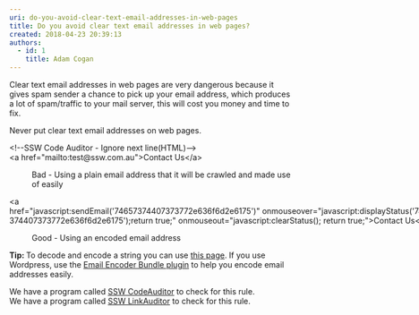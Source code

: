 ```yaml
---
uri: do-you-avoid-clear-text-email-addresses-in-web-pages
title: Do you avoid clear text email addresses in web pages?
created: 2018-04-23 20:39:13
authors:
  - id: 1
    title: Adam Cogan
---
```





<span class='intro'> <p>Clear text email addresses in web pages are very dangerous because it gives spam sender a chance to pick up your email address, which produces a lot of spam/traffic to your mail server, this will cost you money and time to fix.<br></p><p>Never put clear text email addresses on web pages.<br></p> </span>

<p class="ssw15-rteElement-CodeArea" style="width&#58;770.031px;">&lt;!--SSW Code Auditor - Ignore next line(HTML)--&gt;&#160;<br>&lt;a href=&quot;mailto&#58;test@ssw.com.au&quot;&gt;Contact Us&lt;/a&gt;</p><dd class="ssw15-rteElement-FigureBad">Bad - Using a plain email address that it will be crawled and made use of easily​<br></dd><p class="ssw15-rteElement-CodeArea" style="width&#58;770.031px;">​&lt;a href=&quot;javascript&#58;sendEmail('74657374407373772e636f6d2e6175')&quot;&#160;onmouseover=&quot;javascript&#58;displayStatus('74657374407373772e636f6d2e6175');return true;&quot;&#160;onmouseout=&quot;javascript&#58;clearStatus(); return true;&quot;&gt;Contact Us&lt;/a&gt;<br></p><dd class="ssw15-rteElement-FigureGood">Good - Using an encoded email address​​<br></dd><p><strong>Tip&#58; </strong>To decode and encode a string you can use <a href="http&#58;//www.ssw.com.au/ssw/Encode.htm">this&#160;page</a>. If you use Wordpress, use the&#160;<a href="http&#58;//wordpress.org/extend/plugins/email-encoder-bundle">Email Encoder Bundle plugin</a>&#160;to help you encode email addresses easily.</p><p class="ssw15-rteElement-YellowBorderBox">We have a program called&#160;<a href="https&#58;//www.ssw.com.au/ssw/CodeAuditor/">SSW CodeAuditor</a>&#160;to check for this rule.​<br>We have a program called&#160;<a href="https&#58;//www.ssw.com.au/ssw/LinkAuditor/">SSW Link​Auditor</a>&#160;to check for this rule.​​​​<br></p>


